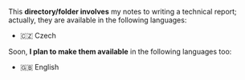 This **directory/folder involves** my notes to writing a technical report; 
actually, they are available in the following languages:
- 🇨🇿 Czech

Soon, **I plan to make them available** in the following languages too:
- 🇬🇧 English
